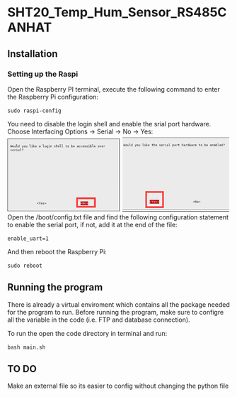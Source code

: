 # SHT20_Temp_Hum_Sensor_RS485CANHAT
## Installation
### Setting up the Raspi
Open the Raspberry PI terminal, execute the following command to enter the Raspberry Pi configuration:
```
sudo raspi-config
```

You need to disable the login shell and enable the srial port hardware.
Choose Interfacing Options -> Serial -> No -> Yes:
![image](doc/img/L76X_GPS_Module_rpi_serial.png)
Open the /boot/config.txt file and find the following configuration statement to enable the serial port, if not, add it at the end of the file:
```
enable_uart=1
```

And then reboot the Raspberry Pi:

```
sudo reboot
```

## Running the program
There is already a virtual enviroment which contains all the package needed for the program to run. Before running the program, make sure to configre all the variable in the code (i.e. FTP and database connection).

To run the open the code directory in terminal and run:
```
bash main.sh
```

## TO DO
Make an external file so its easier to config without changing the python file